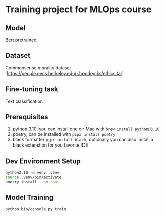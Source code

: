 # Training project for MLOps course

## Model

Bert pretrained

## Dataset

Commonsense morality dataset
'https://people.eecs.berkeley.edu/~hendrycks/ethics.tar'

## Fine-tuning task

Text classification

## Prerequisites

1. python 3.10, you can install one on Mac with `brew install python@3.10`
2. poetry, can be installed with `pipx install poetry`
3. black formatter `pipx install black`, optionally you can also install a black extenstion for you favorite IDE

## Dev Environment Setup

```bash
python3.10 -m venv .venv
source .venv/bin/activate
poetry install --no-root
```

## Model Training

```bash
python bin/console.py train
```
